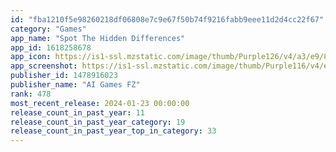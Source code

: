```yaml
---
id: "fba1210f5e98260218df06808e7c9e67f50b74f9216fabb9eee11d2d4cc22f67"
category: "Games"
app_name: "Spot The Hidden Differences"
app_id: 1618258678
app_icon: https://is1-ssl.mzstatic.com/image/thumb/Purple126/v4/a3/e9/81/a3e981c3-edf1-8200-abd7-dedc617e5e9b/AppIcon-1x_U007emarketing-0-7-0-85-220.png/1024x1024bb.png
app_screenshot: https://is1-ssl.mzstatic.com/image/thumb/Purple116/v4/e8/63/38/e863384e-bbcc-6525-573d-983b345b52d1/fefc6eda-c94f-4898-9658-4d6b4db0fb0a_SHD_screen003_1242x2688_en.png/1242x2688bb.png
publisher_id: 1478916023
publisher_name: "AI Games FZ"
rank: 478
most_recent_release: 2024-01-23 00:00:00
release_count_in_past_year: 11
release_count_in_past_year_category: 19
release_count_in_past_year_top_in_category: 33
---
```


